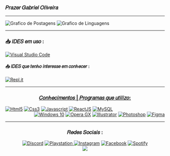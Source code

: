 <!-- Edição de Perfil INICIO -->

<h3>𝑃𝑟𝑎𝑧𝑒𝑟 𝐺𝑎𝑏𝑟𝑖𝑒𝑙 𝑂𝐼𝑖𝑣𝑒𝑖𝑟𝑎</h3>
<hr>
<p align="left">
    <img src="https://github-readme-stats.vercel.app/api?username=Gabriel7818&show_icons=true&custom_title=Gabriel Oliveira&title_color=ffffff&bg_color=161B22&text_color=11bbb2&count_private=true&icon_color=ffffff&border_color=ffffff" alt="Grafico de Postagens"/>
    <img src="https://github-readme-stats.vercel.app/api/top-langs/?username=Gabriel7818&layout=compact&title_color=ffffff&bg_color=161B22&text_color=11bbb2&count_private=true&icon_color=11bbb2&border_color=ffffff&show_icons=true&custom_title=Linguagens mais desenvolvidas" alt="Grafico de Linguagens"/>
    <hr>
<h3>📥 𝐼𝐷𝐸𝑆 𝑒𝑚 𝑢𝑠𝑜 :</h3>
<a href="https://pt.wikipedia.org/wiki/Visual_Studio_Code"> <img alt="Visual Studio Code" src="https://img.shields.io/badge/VisualStudioCode-0078d7.svg?style=for-the-badge&logo=visual-studio-code&logoColor=white"/>
</a>
<h4>📥 𝐼𝐷𝐸𝑆 𝑞𝑢𝑒 𝑡𝑒𝑛ℎ𝑜 𝑖𝑛𝑡𝑒𝑟𝑒𝑠𝑠𝑒 𝑒𝑚 𝑐𝑜𝑛ℎ𝑒𝑐𝑒𝑟 :</h4>
<a href="https://en.wikipedia.org/wiki/Replit"> <img alt="Repl.it" src="https://camo.githubusercontent.com/aa7b2698a8a2901c8b6f9b1a0107045ff09d55d84bec961a19c2b70b7a421a81/68747470733a2f2f696d672e736869656c64732e696f2f62616467652f5265706c2e69742d2532333044313031452e7376673f7374796c653d666f722d7468652d6261646765266c6f676f3d5265706c6974266c6f676f436f6c6f723d7768697465"/>
    <hr>
<h3 align="center">𝐶𝑜𝑛ℎ𝑒𝑐𝑖𝑚𝑒𝑛𝑡𝑜𝑠 | 𝑃𝑟𝑜𝑔𝑟𝑎𝑚𝑎𝑠 𝑞𝑢𝑒 𝑢𝑡𝑖𝑙𝑖𝑧𝑜:</h3>
    <div align="left">
<a href="https://pt.wikipedia.org/wiki/HTML5"> <img alt="Html5" src="https://img.shields.io/badge/html5-%23E34F26.svg?style=for-the-badge&logo=html5&logoColor=white"/></a>
<a href="https://pt.wikipedia.org/wiki/CSS3"> <img alt="Css3" src="https://img.shields.io/badge/css3-%231572B6.svg?style=for-the-badge&logo=css3&logoColor=white"/></a>
<a href="https://pt.wikipedia.org/wiki/JavaScript"> <img alt="Javascript" src="https://img.shields.io/badge/javascript-%23323330.svg?style=for-the-badge&logo=javascript&logoColor=%23F7DF1E"/></a>
<a href="https://pt.wikipedia.org/wiki/React_(JavaScript)"> <img alt="ReactJS" src="https://img.shields.io/badge/ReactJs-%2320232a.svg?style=for-the-badge&logo=react&logoColor=%2361DAFB"/></a>
<a href="https://pt.wikipedia.org/wiki/MySQL"> <img alt="MySQL" src="https://img.shields.io/badge/mysql-%2300f.svg?style=for-the-badge&logo=mysql&logoColor=white"/></a>
    </div>
    <div align="right">
<a href="https://pt.wikipedia.org/wiki/Microsoft_Windows"> <img alt="Windows 10" src="https://img.shields.io/badge/Windows-0078D6?style=for-the-badge&logo=windows&logoColor=white"/></a>
<a href="https://pt.wikipedia.org/wiki/Opera_GX"> <img alt="Opera GX" src="https://img.shields.io/badge/Operagx-FF1B2D?style=for-the-badge&logo=Opera&logoColor=white"/></a>
<a href="https://pt.wikipedia.org/wiki/Adobe_Illustrator"> <img alt="Illustrator" src="https://img.shields.io/badge/adobe%20illustrator-%23FF9A00.svg?style=for-the-badge&logo=adobe%20illustrator&logoColor=white"/></a>
<a href="https://pt.wikipedia.org/wiki/Adobe_Photoshop"> <img alt="Photoshop" src="https://img.shields.io/badge/adobe%20photoshop-%2331A8FF.svg?style=for-the-badge&logo=adobe%20photoshop&logoColor=white"/></a>
<a href="https://pt.wikipedia.org/wiki/Figma"> <img alt="Figma" src="https://img.shields.io/badge/figma-%23F24E1E.svg?style=for-the-badge&logo=figma&logoColor=white"/></a>
    </div>
    <hr>
<h3 align="center">𝑅𝑒𝑑𝑒𝑠 𝑆𝑜𝑐𝑖𝑎𝑖𝑠 :</h3>
    <div align="center">
<a href="https://discord.gg/exX6rNenXq"> <img alt="Discord" src="https://img.shields.io/badge/Discord-%237289DA.svg?style=for-the-badge&logo=discord&logoColor=white"/></a>
<a href="https://mypst.com.br/rank/Gabrielzim_-/?game_id=NPWR07053_00#!jogos/NPWR07053_00"> <img alt="Playstation" src="https://img.shields.io/badge/Playstation-003791?style=for-the-badge&logo=playstation&logoColor=white"/>
</a>
<a href="<!-- Falta por -->"> <img alt="Instagram" src="https://img.shields.io/badge/Instagram-E4405F?style=for-the-badge&logo=instagram&logoColor=white"/></a>
<a href="<!-- Falta por -->"> <img alt="Facebook" src="https://img.shields.io/badge/Facebook-1877F2?style=for-the-badge&logo=facebook&logoColor=white"/></a>
<a href="<!-- Falta por -->"> <img alt="Spotify" src="https://img.shields.io/badge/Spotify-1ED760?&style=for-the-badge&logo=spotify&logoColor=white"/></a>
    </div>
    <div align="center">
<img src="https://discord.c99.nl/widget/theme-4/405853277046046720.png"/>
    </div>
    

<!-- Edição de Perfil FIM -->
